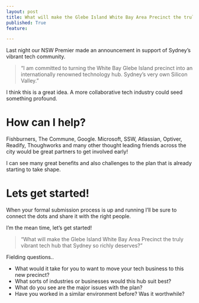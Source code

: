 ```yaml
---
layout: post
title: What will make the Glebe Island White Bay Area Precinct the truly vibrant tech hub that Sydney so richly deserves?
published: True
feature: 

---
```


Last night our NSW Premier made an announcement in support of Sydney’s vibrant tech community.

> “I am committed to turning the White Bay Glebe Island precinct into an internationally renowned technology hub. Sydney’s very own Silicon Valley.”

I think this is a great idea. A more collaborative tech industry could seed something profound.

# How can I help?

Fishburners, The Commune, Google. Microsoft, SSW, Atlassian, Optiver, Readify, Thoughworks and many other thought leading friends across the city would be great partners to get involved early!

I can see many great benefits and also challenges to the plan that is already starting to take shape.

# Lets get started!

When your formal submission process is up and running I’ll be sure to connect the dots and share it with the right people.

I’m the mean time, let’s get started!

> “What will make the Glebe Island White Bay Area Precinct the truly vibrant tech hub that Sydney so richly deserves?”

Fielding questions..

*   What would it take for you to want to move your tech business to this new precinct?
*   What sorts of industries or businesses would this hub suit best?
*   What do you see are the major issues with the plan?
*   Have you worked in a similar environment before? Was it worthwhile?
